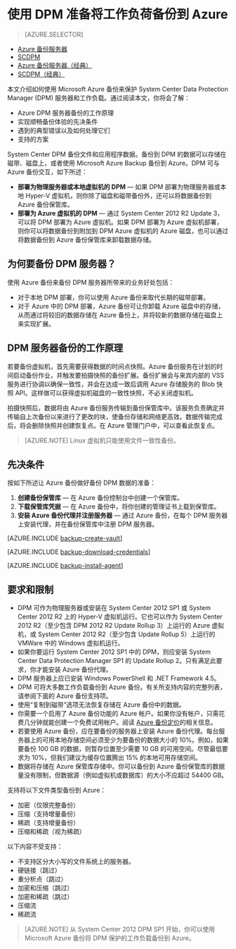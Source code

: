 <properties
	pageTitle="Azure DPM 备份简介 | Azure"
	description="使用 Azure 备份服务备份 DPM 服务器的简介"
	services="backup"
	documentationCenter=""
	authors="trinadhk"
	manager="shreeshd"
	editor=""
	keywords="System Center Data Protection Manager, Data Protection Manager, dpm 备份"/>

<tags
	ms.service="backup"
	ms.date="05/10/2016"
	wacn.date="07/13/2016"/>

# 使用 DPM 准备将工作负荷备份到 Azure

> [AZURE.SELECTOR]
- [Azure 备份服务器](/documentation/articles/backup-azure-microsoft-azure-backup)
- [SCDPM](/documentation/articles/backup-azure-dpm-introduction)
- [Azure 备份服务器（经典）](/documentation/articles/backup-azure-microsoft-azure-backup-classic)
- [SCDPM（经典）](/documentation/articles/backup-azure-dpm-introduction-classic)


本文介绍如何使用 Microsoft Azure 备份来保护 System Center Data Protection Manager (DPM) 服务器和工作负载。通过阅读本文，你将会了解：

- Azure DPM 服务器备份的工作原理
- 实现顺畅备份体验的先决条件
- 遇到的典型错误以及如何处理它们
- 支持的方案

System Center DPM 备份文件和应用程序数据。备份到 DPM 的数据可以存储在磁带、磁盘上，或者使用 Microsoft Azure Backup 备份到 Azure。DPM 可与 Azure 备份交互，如下所述：

- **部署为物理服务器或本地虚拟机的 DPM** — 如果 DPM 部署为物理服务器或本地 Hyper-V 虚拟机，则你除了磁盘和磁带备份外，还可以将数据备份到 Azure 备份保管库。
- **部署为 Azure 虚拟机的 DPM** — 通过 System Center 2012 R2 Update 3，可以将 DPM 部署为 Azure 虚拟机。如果 DPM 部署为 Azure 虚拟机部署，则你可以将数据备份到附加到 DPM Azure 虚拟机的 Azure 磁盘，也可以通过将数据备份到 Azure 备份保管库来卸载数据存储。

## 为何要备份 DPM 服务器？

使用 Azure 备份来备份 DPM 服务器所带来的业务好处包括：

- 对于本地 DPM 部署，你可以使用 Azure 备份来取代长期的磁带部署。
- 对于 Azure 中的 DPM 部署，Azure 备份可让你卸载 Azure 磁盘中的存储，从而通过将较旧的数据存储在 Azure 备份上，并将较新的数据存储在磁盘上来实现扩展。

## DPM 服务器备份的工作原理
若要备份虚拟机，首先需要获得数据的时间点快照。Azure 备份服务在计划的时间启动备份作业，并触发要拍摄快照的备份扩展。备份扩展会与来宾内部的 VSS 服务进行协调以确保一致性，并会在达成一致后调用 Azure 存储服务的 Blob 快照 API。这样做可以获得虚拟机磁盘的一致性快照，不必关闭虚拟机。

拍摄快照后，数据将由 Azure 备份服务传输到备份保管库中。该服务负责确定并传输自上次备份以来进行了更改的块，使备份存储和网络更高效。数据传输完成后，将会删除快照并创建恢复点。在 Azure 管理门户中，可以查看此恢复点。

>[AZURE.NOTE] Linux 虚拟机只能使用文件一致性备份。

## 先决条件
按如下所述让 Azure 备份做好备份 DPM 数据的准备：

1. **创建备份保管库** — 在 Azure 备份控制台中创建一个保管库。
2. **下载保管库凭据** — 在 Azure 备份中，将你创建的管理证书上载到保管库。
3. **安装 Azure 备份代理并注册服务器** — 通过 Azure 备份，在每个 DPM 服务器上安装代理，并在备份保管库中注册 DPM 服务器。

[AZURE.INCLUDE [backup-create-vault](../includes/backup-create-vault.md)]

[AZURE.INCLUDE [backup-download-credentials](../includes/backup-download-credentials.md)]

[AZURE.INCLUDE [backup-install-agent](../includes/backup-install-agent.md)]


## 要求和限制

- DPM 可作为物理服务器或安装在 System Center 2012 SP1 或 System Center 2012 R2 上的 Hyper-V 虚拟机运行。它也可以作为 System Center 2012 R2（至少包含 DPM 2012 R2 Update Rollup 3）上运行的 Azure 虚拟机，或 System Center 2012 R2（至少包含 Update Rollup 5）上运行的 VMWare 中的 Windows 虚拟机运行。
- 如果你要运行 System Center 2012 SP1 中的 DPM，则应安装 System Center Data Protection Manager SP1 的 Update Rollup 2。只有满足此要求，你才能安装 Azure 备份代理。
- DPM 服务器上应已安装 Windows PowerShell 和 .NET Framework 4.5。
- DPM 可将大多数工作负载备份到 Azure 备份。有关所支持内容的完整列表，请参阅下面的 Azure 备份支持项。
- 使用“复制到磁带”选项无法恢复存储在 Azure 备份中的数据。
- 你需要一个启用了 Azure 备份功能的 Azure 帐户。如果你没有帐户，只需花费几分钟就能创建一个免费试用帐户。阅读 [Azure 备份定价](/pricing/details/back-up/)的相关信息。
- 若要使用 Azure 备份，应在要备份的服务器上安装 Azure 备份代理。每台服务器上的可用本地存储空间必须至少为要备份的数据大小的 10%。例如，如果要备份 100 GB 的数据，则暂存位置至少需要 10 GB 的可用空间。尽管最低要求为 10%，但我们建议为缓存位置腾出 15% 的本地可用存储空间。
- 数据将存储在 Azure 保管库存储中。你可以备份到 Azure 备份保管库的数据量没有限制，但数据源（例如虚拟机或数据库）的大小不应超过 54400 GB。

支持将以下文件类型备份到 Azure：

- 加密（仅限完整备份）
- 压缩（支持增量备份）
- 稀疏（支持增量备份）
- 压缩和稀疏（视为稀疏）

以下内容不受支持：

- 不支持区分大小写的文件系统上的服务器。
- 硬链接（跳过）
- 重分析点（跳过）
- 加密和压缩（跳过）
- 加密和稀疏（跳过）
- 压缩流
- 稀疏流

>[AZURE.NOTE] 从 System Center 2012 DPM SP1 开始，你可以使用 Microsoft Azure 备份将 DPM 保护的工作负载备份到 Azure。

<!---HONumber=Mooncake_0606_2016-->